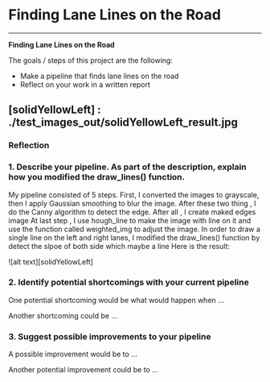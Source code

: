 # **Finding Lane Lines on the Road** 

---

**Finding Lane Lines on the Road**

The goals / steps of this project are the following:
* Make a pipeline that finds lane lines on the road
* Reflect on your work in a written report


[//]: # (Image References)

[image1]: ./examples/grayscale.jpg "Grayscale"
[solidYellowLeft] : ./test_images_out/solidYellowLeft_result.jpg
---

### Reflection

### 1. Describe your pipeline. As part of the description, explain how you modified the draw_lines() function.

My pipeline consisted of 5 steps.
First, I converted the images to grayscale, then I apply Gaussian smoothing to blur the image.
After these two thing , I do the Canny algorithm to detect the edge.
After all , I create maked edges image 
At last step , I use hough_line to make the image with line on it and use the function called weighted_img to adjust the image.
In order to draw a single line on the left and right lanes, I modified the draw_lines() function by detect the slpoe of both side which maybe a line 
Here is the result:

![alt text][solidYellowLeft]


### 2. Identify potential shortcomings with your current pipeline


One potential shortcoming would be what would happen when ... 

Another shortcoming could be ...


### 3. Suggest possible improvements to your pipeline

A possible improvement would be to ...

Another potential improvement could be to ...
